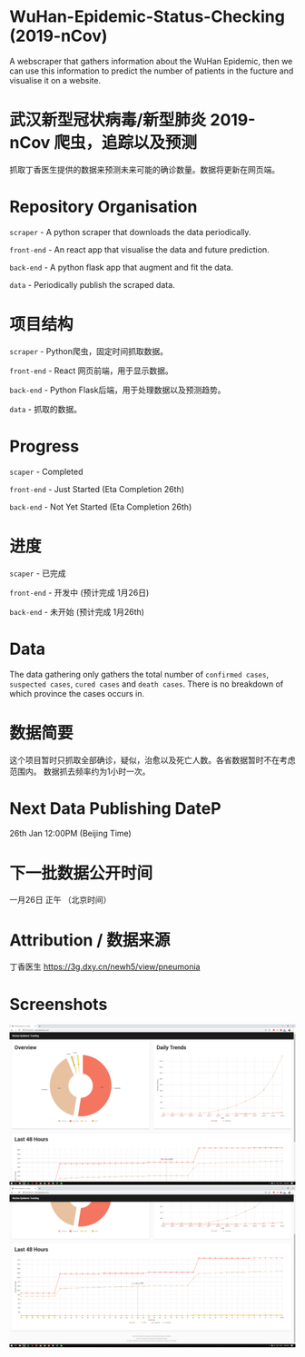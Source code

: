 # WuHan-Epidemic-Status-Checking (2019-nCov)
A webscraper that gathers information about the WuHan Epidemic, then we can use this information to predict the number of patients in the fucture and visualise it on a website.

# 武汉新型冠状病毒/新型肺炎 2019-nCov 爬虫，追踪以及预测
抓取丁香医生提供的数据来预测未来可能的确诊数量。数据将更新在网页端。


# Repository Organisation
`scraper` - A python scraper that downloads the data periodically.

`front-end` - An react app that visualise the data and future prediction.

`back-end` - A python flask app that augment and fit the data.

`data` - Periodically publish the scraped data.


# 项目结构
`scraper` - Python爬虫，固定时间抓取数据。

`front-end` - React 网页前端，用于显示数据。

`back-end` - Python Flask后端，用于处理数据以及预测趋势。

`data` - 抓取的数据。


# Progress
`scaper` - Completed

`front-end` - Just Started (Eta Completion 26th)

`back-end` - Not Yet Started (Eta Completion 26th)


# 进度
`scaper` - 已完成

`front-end` - 开发中 (预计完成 1月26日)

`back-end` - 未开始 (预计完成 1月26th)



# Data
The data gathering only gathers the total number of `confirmed cases`, `suspected cases`, `cured cases` and `death cases`. There is no breakdown of which province the cases occurs in.

# 数据简要
这个项目暂时只抓取全部确诊，疑似，治愈以及死亡人数。各省数据暂时不在考虑范围内。 数据抓去频率约为1小时一次。


# Next Data Publishing DateP
26th Jan 12:00PM (Beijing Time)

# 下一批数据公开时间
一月26日 正午 （北京时间）


# Attribution / 数据来源
丁香医生
https://3g.dxy.cn/newh5/view/pneumonia

# Screenshots
![sc1](./resources/sc1.jpg)
![sc2](./resources/sc2.jpg)
